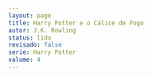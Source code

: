```yaml
---
layout: page
title: Harry Potter e o Cálice de Fogo
autor: J.K. Rowling
status: lido
revisado: false
serie: Harry Potter
valume: 4
---
```

